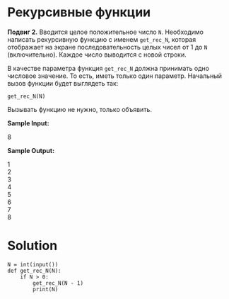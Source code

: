 # Рекурсивные функции

**Подвиг 2.** Вводится целое положительное число `N`. Необходимо написать 
рекурсивную функцию с именем `get_rec_N`, которая отображает на экране последовательность 
целых чисел от 1 до `N` (включительно). Каждое число выводится с новой строки. 

В качестве параметра функция `get_rec_N` должна принимать одно числовое значение.
То есть, иметь только один параметр. Начальный вызов функции будет выглядеть так:

`get_rec_N(N)`

Вызывать функцию не нужно, только объявить.

__Sample Input:__

8

__Sample Output:__

1 \
2\
3\
4\
5\
6\
7\
8

# Solution


```
N = int(input())
def get_rec_N(N):
    if N > 0:
        get_rec_N(N - 1)
        print(N)
```

